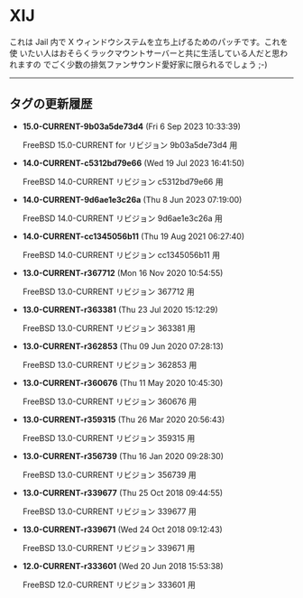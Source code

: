 # XIJ

これは Jail 内で X ウィンドウシステムを立ち上げるためのパッチです。これを使
いたい人はおそらくラックマウントサーバーと共に生活している人だと思われますの
でごく少数の排気ファンサウンド愛好家に限られるでしょう ;-)

---

## タグの更新履歴

* **15.0-CURRENT-9b03a5de73d4** (Fri 6 Sep 2023 10:33:39)

	FreeBSD 15.0-CURRENT for リビジョン 9b03a5de73d4 用

* **14.0-CURRENT-c5312bd79e66** (Wed 19 Jul 2023 16:41:50)

	FreeBSD 14.0-CURRENT リビジョン c5312bd79e66 用

* **14.0-CURRENT-9d6ae1e3c26a** (Thu 8 Jun 2023 07:19:00)

	FreeBSD 14.0-CURRENT リビジョン 9d6ae1e3c26a 用

* **14.0-CURRENT-cc1345056b11** (Thu 19 Aug 2021 06:27:40)

	FreeBSD 14.0-CURRENT リビジョン cc1345056b11 用

* **13.0-CURRENT-r367712** (Mon 16 Nov 2020 10:54:55)

	FreeBSD 13.0-CURRENT リビジョン 367712 用

* **13.0-CURRENT-r363381** (Thu 23 Jul 2020 15:12:29)

	FreeBSD 13.0-CURRENT リビジョン 363381 用

* **13.0-CURRENT-r362853** (Thu 09 Jun 2020 07:28:13)

	FreeBSD 13.0-CURRENT リビジョン 362853 用

* **13.0-CURRENT-r360676** (Thu 11 May 2020 10:45:30)

	FreeBSD 13.0-CURRENT リビジョン 360676 用

* **13.0-CURRENT-r359315** (Thu 26 Mar 2020 20:56:43)

	FreeBSD 13.0-CURRENT リビジョン 359315 用

* **13.0-CURRENT-r356739** (Thu 16 Jan 2020 09:28:30)

	FreeBSD 13.0-CURRENT リビジョン 356739 用

* **13.0-CURRENT-r339677** (Thu 25 Oct 2018 09:44:55)

	FreeBSD 13.0-CURRENT リビジョン 339677 用

* **13.0-CURRENT-r339671** (Wed 24 Oct 2018 09:12:43)

	FreeBSD 13.0-CURRENT リビジョン 339671 用

* **12.0-CURRENT-r333601** (Wed 20 Jun 2018 15:53:38)

	FreeBSD 12.0-CURRENT リビジョン 333601 用


